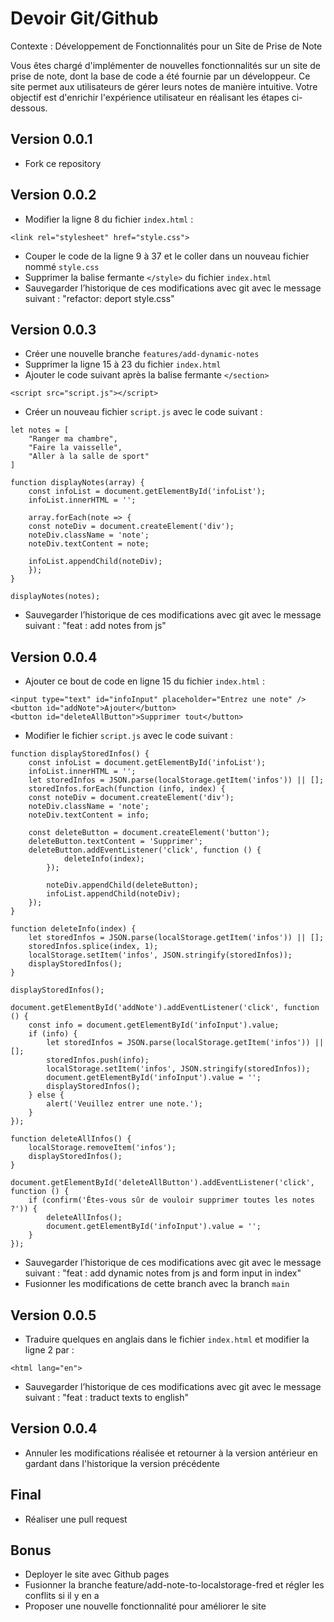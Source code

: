 # Devoir Git/Github

Contexte : Développement de Fonctionnalités pour un Site de Prise de Note

Vous êtes chargé d'implémenter de nouvelles fonctionnalités sur un site de prise de note, dont la base de code a été fournie par un développeur. Ce site permet aux utilisateurs de gérer leurs notes de manière intuitive.
Votre objectif est d'enrichir l'expérience utilisateur en réalisant les étapes ci-dessous.

## Version 0.0.1

- Fork ce repository

## Version 0.0.2 
- Modifier la ligne 8 du fichier `index.html` : 
```
<link rel="stylesheet" href="style.css">
```
- Couper le code de la ligne 9 à 37 et le coller dans un nouveau fichier nommé `style.css`
- Supprimer la balise fermante `</style>` du fichier `index.html`
- Sauvegarder l’historique de ces modifications avec git avec le message suivant : "refactor: deport style.css"

## Version 0.0.3 
- Créer une nouvelle branche `features/add-dynamic-notes`
- Supprimer la ligne 15 à 23 du fichier `index.html`
- Ajouter le code suivant après la balise fermante `</section>`
```
<script src="script.js"></script>
```

- Créer un nouveau fichier `script.js` avec le code suivant : 
```
let notes = [
    "Ranger ma chambre",
    "Faire la vaisselle",
    "Aller à la salle de sport"
]

function displayNotes(array) {
    const infoList = document.getElementById('infoList');
    infoList.innerHTML = '';

    array.forEach(note => {
    const noteDiv = document.createElement('div');
    noteDiv.className = 'note';
    noteDiv.textContent = note;

    infoList.appendChild(noteDiv);
    });
}

displayNotes(notes);

```

- Sauvegarder l’historique de ces modifications avec git avec le message suivant : "feat : add notes from js"

## Version 0.0.4

- Ajouter ce bout de code en ligne 15 du fichier `index.html` : 
```
<input type="text" id="infoInput" placeholder="Entrez une note" />
<button id="addNote">Ajouter</button>
<button id="deleteAllButton">Supprimer tout</button>
```

- Modifier le fichier `script.js` avec le code suivant :
```
function displayStoredInfos() {
    const infoList = document.getElementById('infoList');
    infoList.innerHTML = '';
    let storedInfos = JSON.parse(localStorage.getItem('infos')) || [];
    storedInfos.forEach(function (info, index) {
    const noteDiv = document.createElement('div');
    noteDiv.className = 'note';
    noteDiv.textContent = info;

    const deleteButton = document.createElement('button');
    deleteButton.textContent = 'Supprimer';
    deleteButton.addEventListener('click', function () {
            deleteInfo(index);
        });

        noteDiv.appendChild(deleteButton);
        infoList.appendChild(noteDiv);
    });
}

function deleteInfo(index) {
    let storedInfos = JSON.parse(localStorage.getItem('infos')) || [];
    storedInfos.splice(index, 1);
    localStorage.setItem('infos', JSON.stringify(storedInfos));
    displayStoredInfos();
}

displayStoredInfos();

document.getElementById('addNote').addEventListener('click', function () {
    const info = document.getElementById('infoInput').value;
    if (info) {
        let storedInfos = JSON.parse(localStorage.getItem('infos')) || [];
        storedInfos.push(info);
        localStorage.setItem('infos', JSON.stringify(storedInfos));
        document.getElementById('infoInput').value = '';
        displayStoredInfos();
    } else {
        alert('Veuillez entrer une note.');
    }
});

function deleteAllInfos() {
    localStorage.removeItem('infos');
    displayStoredInfos();
}

document.getElementById('deleteAllButton').addEventListener('click', function () {
    if (confirm('Êtes-vous sûr de vouloir supprimer toutes les notes ?')) {
        deleteAllInfos();
        document.getElementById('infoInput').value = '';
    }
});
```

- Sauvegarder l’historique de ces modifications avec git avec le message suivant : "feat : add dynamic notes from js and form input in index"
- Fusionner les modifications de cette branch avec la branch `main`

## Version 0.0.5

- Traduire quelques en anglais dans le fichier `index.html` et modifier la ligne 2 par :
```
<html lang="en">
```
- Sauvegarder l’historique de ces modifications avec git avec le message suivant : "feat : traduct texts to english"

## Version 0.0.4

- Annuler les modifications réalisée et retourner à la version antérieur en gardant dans l'historique la version précédente

## Final

- Réaliser une pull request

## Bonus
- Deployer le site avec Github pages
- Fusionner la branche feature/add-note-to-localstorage-fred et régler les conflits si il y en a
- Proposer une nouvelle fonctionnalité pour améliorer le site
